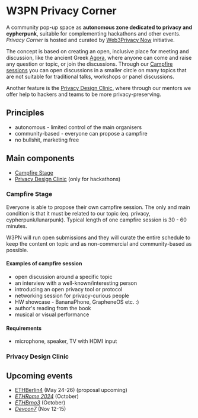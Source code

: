 # W3PN Privacy Corner

A community pop-up space as **autonomous zone dedicated to privacy and cypherpunk**, suitable for complementing hackathons and other events. *Privacy Corner* is hosted and curated by [Web3Privacy Now](https://web3privacy.info/) initiative.

The concept is based on creating an open, inclusive place for meeting and discussion, like the ancient Greek [Agora](https://en.wikipedia.org/wiki/Agora), where anyone can come and raise any question or topic, or join the discussions. Through our [Campfire sessions](#campfire-stage) you can open discussions in a smaller circle on many topics that are not suitable for traditional talks, workshops or panel discussions.

Another feature is the [Privacy Design Clinic](#privacy-design-clinic), where through our mentors we offer help to hackers and teams to be more privacy-preserving.

## Principles
* autonomous - limited control of the main organisers
* community-based - everyone can propose a campfire
* no bullshit, marketing free

## Main components
* [Campfire Stage](#campfire-stage)
* [Privacy Design Clinic](#privacy-design-clinic) (only for hackathons)

### Campfire Stage

Everyone is able to propose their own campfire session. The only and main condition is that it must be related to our topic (eq. privacy, cypherpunk/lunarpunk). Typical length of one campfire session is 30 - 60 minutes.

W3PN will run open submissions and they will curate the entire schedule to keep the content on topic and as non-commercial and community-based as possible.

#### Examples of campfire session
* open discussion around a specific topic
* an interview with a well-known/interesting person
* introducing an open privacy tool or protocol
* networking session for privacy-curious people
* HW showcase - BananaPhone, GrapheneOS etc. :)
* author's reading from the book
* musical or visual performance

#### Requirements
* microphone, speaker, TV with HDMI input

### Privacy Design Clinic

## Upcoming events
* [ETHBerlin4](https://ethberlin.org/) (May 24-26) (proposal upcoming)
* *[ETHRome 2024](https://ethrome.org/)* (October)
* *[ETHBrno3](https://ethbrno.cz/)* (October)
* *[Devcon7](https://devcon.org/)* (Nov 12-15)
